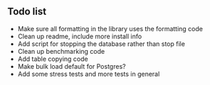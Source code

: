 Todo list
-------------

* Make sure all formatting in the library uses the formatting code
* Clean up readme, include more install info
* Add script for stopping the database rather than stop file
* Clean up benchmarking code
* Add table copying code
* Make bulk load default for Postgres?
* Add some stress tests and more tests in general
